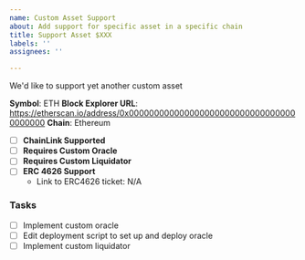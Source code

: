 ```yaml
---
name: Custom Asset Support
about: Add support for specific asset in a specific chain
title: Support Asset $XXX
labels: ''
assignees: ''

---
```


We'd like to support yet another custom asset

**Symbol**: ETH
**Block Explorer URL**:  https://etherscan.io/address/0x0000000000000000000000000000000000000000
**Chain**: Ethereum

- [ ] **ChainLink Supported**
- [ ] **Requires Custom Oracle** 
- [ ] **Requires Custom Liquidator**
- [ ] **ERC 4626 Support**
  - Link to ERC4626 ticket: N/A

### Tasks

- [ ] Implement custom oracle
- [ ] Edit deployment script to set up and deploy oracle
- [ ] Implement custom liquidator
